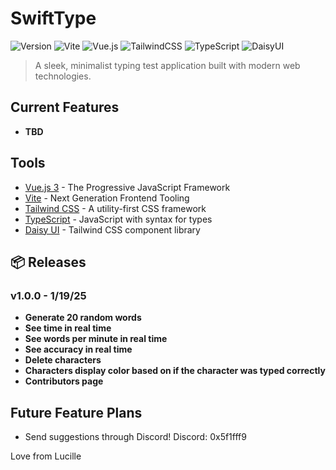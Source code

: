 # SwiftType

![Version](https://img.shields.io/badge/version-1.0.0-blue.svg?cacheSeconds=2592000)
![Vite](https://img.shields.io/badge/vite-%23646CFF.svg?style=flat&logo=vite&logoColor=white)
![Vue.js](https://img.shields.io/badge/vuejs-%2335495e.svg?style=flat&logo=vuedotjs&logoColor=%234FC08D)
![TailwindCSS](https://img.shields.io/badge/tailwindcss-%2338B2AC.svg?style=flat&logo=tailwind-css&logoColor=white)
![TypeScript](https://img.shields.io/badge/typescript-%23007ACC.svg?style=flat&logo=typescript&logoColor=white)
![DaisyUI](https://img.shields.io/badge/daisyui-5A0EF8?style=flat&logo=daisyui&logoColor=white)

> A sleek, minimalist typing test application built with modern web technologies.

## Current Features
- **TBD**

## Tools
- [Vue.js 3](https://vuejs.org/) - The Progressive JavaScript Framework
- [Vite](https://vitejs.dev/) - Next Generation Frontend Tooling
- [Tailwind CSS](https://tailwindcss.com/) - A utility-first CSS framework
- [TypeScript](https://www.typescriptlang.org/) - JavaScript with syntax for types
- [Daisy UI](https://daisyui.com/) - Tailwind CSS component library

## 📦 Releases

### v1.0.0 - 1/19/25
- **Generate 20 random words**
- **See time in real time**
- **See words per minute in real time**
- **See accuracy in real time**
- **Delete characters**
- **Characters display color based on if the character was typed correctly**
- **Contributors page**

## Future Feature Plans
- Send suggestions through Discord! Discord: 0x5f1fff9

Love from Lucille